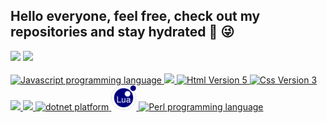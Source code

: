 <h2>
Hello everyone, feel free, check out my repositories and stay hydrated &#129380  &#128540
</h2>

<div>  
  <img  src="https://github-readme-stats.vercel.app/api?username=ariDevelops&show_icons=true&theme=holi&include_all_commits=true&count_private=true"/>
  <img src="https://github-readme-stats.vercel.app/api/top-langs/?username=ariDevelops&layout=compact&langs_count=3&theme=holi"/>
</div>
<br

<p align="center">
  <a href="https://skillicons.dev">
      <!--      <img src="https://icongr.am/devicon/linux-original.svg?size=40&color=000000"> -->
                      <img src="https://icongr.am/devicon/javascript-original.svg?size=40&color=000000" alt="Javascript programming language">
                <img src="https://icongr.am/devicon/react-original-wordmark.svg?size=40&color=currentColor">
    <img src="https://icongr.am/devicon/html5-original.svg?size=40&color=ffffff" alt="Html Version 5">  
   <img src="https://icongr.am/devicon/css3-original.svg?size=40&color=ffffff" alt="Css Version 3">
               <!--  <img src="https://skillicons.dev/icons?i=sass" width=40 height=40 alt="syntactically awesome style sheets"/> -->
   <!--     <img src="https://icongr.am/devicon/angularjs-plain.svg?size=40&color=e01b24" alt="Angular JS"/>
        <img src="https://icongr.am/devicon/typescript-original.svg?size=40&color=000000" alt="Typescript Js Superset"/>
    -->
                 <!--    <img src="assets/img/pixijs.png" width=40 height=40 alt="pixi JS"> -->
        <!--        <img src="assets/img/gsap.png" width=40 height=40 alt="GSAP"> -->
           <!--  <img src="https://icongr.am/devicon/webpack-original.svg?size=40&color=000000" alt="webpack"> -->
      <!--   <img src="https://icongr.am/devicon/electron-original.svg?size=40&color=000000" alt="electronJS"> -->
                     <!--  <img src="assets/img/assembly.png" width=43 height=43 alt="Assembly programming language"> -->
                           <img src="https://icongr.am/devicon/c-original.svg?size=42&color=3584e4"> 
                               <img src="https://icongr.am/devicon/csharp-original.svg?size=42&color=3584e4">
              <img src="https://skillicons.dev/icons?i=dotnet" width=40 height=40 alt="dotnet platform"/>
            <img src="assets/img/LuaLang.png" width=40 height=40 alt="Lua programming language">
                      <img src="https://skillicons.dev/icons?i=perl" width=40 height=40 alt="Perl programming language"/>



  </a>
</p>



